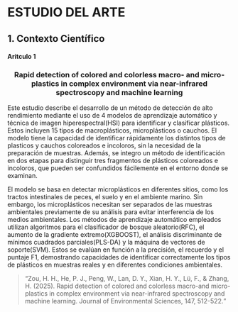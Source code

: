 <h1>ESTUDIO DEL ARTE</h1>
<h2>1. Contexto Científico</h2>
<h4>Aritculo 1</h4>
<h3 align="center">Rapid detection of colored and colorless macro- and micro-plastics in complex environment via near-infrared spectroscopy and machine learning</h3>


<p align="left">Este estudio describe el desarrollo de un método de detección de alto rendimiento mediante el uso de 4 modelos de aprendizaje automático y técnica de imagen hiperespectral(HSI) para identificar y clasificar plásticos. Estos incluyen 15 tipos de macroplásticos, microplásticos o cauchos. El modelo tiene la capacidad de identificar rápidamente los distintos tipos de plasticos y cauchos coloreados e incoloros, sin la necesidad de la preparación de muestras. Además, se integro un método de identificación en dos etapas para distinguir tres fragmentos de plásticos coloreados e incoloros, que pueden ser confundidos fácilemente en el entorno donde se examinan.

El modelo se basa en detectar microplásticos en diferentes sitios, como los tractos intestinales de peces, el suelo y en el ambiente marino. Sin embargo, los microplásticos necesitan ser separados de las muestras ambientales previamente de su análisis  para evitar interferencia de los medios ambientales. Los métodos de aprendizaje automático empleados utilizan algoritmos para el clasificador de bosque aleatorio(RFC), el aumento de la gradiente extremo(XGBOOST), el análisis discriminante de mínimos cuadrados parciales(PLS-DA) y la máquina de vectores de soporte(SVM). Estos se evalúan en función a la precisión, el recuerdo y el puntaje F1, demostrando capacidades de identificar correctamente los tipos de plásticos en muestras reales y en diferentes condiciones ambientales.</p>


<blockquote>
  <q>Zou, H. H., He, P. J., Peng, W., Lan, D. Y., Xian, H. Y., Lü, F., & Zhang, H. (2025). Rapid detection of colored and colorless macro-and micro-plastics in complex environment via near-infrared spectroscopy and machine learning. Journal of Environmental Sciences, 147, 512-522.</q>
</blockquote>









